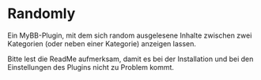 # Randomly
Ein MyBB-Plugin, mit dem sich random ausgelesene Inhalte zwischen zwei Kategorien (oder neben einer Kategorie) anzeigen lassen.

Bitte lest die ReadMe aufmerksam, damit es bei der Installation und bei den Einstellungen des Plugins nicht zu Problem kommt.
